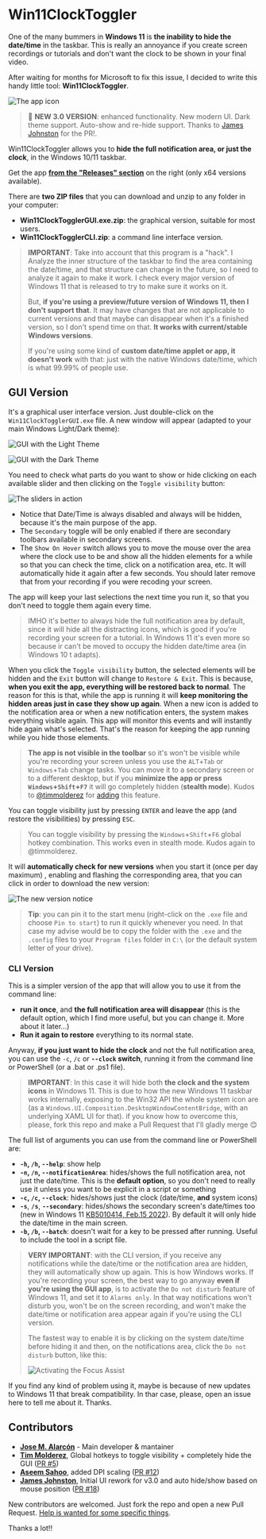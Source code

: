 # Win11ClockToggler

One of the many bummers in **Windows 11** is **the inability to hide the date/time** in the taskbar. This is really an annoyance if you create screen recordings or tutorials and don't want the clock to be shown in your final video.

After waiting for months for Microsoft to fix this issue, I decided to write this handy little tool: **Win11ClockToggler**.

![The app icon](imgs/Win11ClockToggler.png)

> 🎉 **NEW 3.0 VERSION**: enhanced functionality. New modern UI. Dark theme support. Auto-show and re-hide support. Thanks to [James Johnston](https://github.com/madninjaskillz) for the PR!.

Win11ClockToggler allows you to **hide the full notification area, or just the clock**, in the Windows 10/11 taskbar.

Get the app **[from the "Releases" section](https://github.com/jmalarcon/Win11ClockToggler/releases)** on the right (only x64 versions available).

There are **two ZIP files** that you can download and unzip to any folder in your computer:

- **Win11ClockTogglerGUI.exe.zip**: the graphical version, suitable for most users.
- **Win11ClockTogglerCLI.zip**: a command line interface version.

>**IMPORTANT**: Take into account that this program is a "hack". I Analyze the inner structure of the taskbar to find the area containing the date/time, and that structure can change in the future, so I need to analyze it again to make it work. I check every major version of Windows 11 that is released to try to make sure it works on it. 
>
>But, **if you're using a preview/future version of Windows 11, then I don't support that**. It may have changes that are not applicable to current versions and that maybe can disappear when it's a finished version, so I don't spend time on that. **It works with current/stable Windows versions**. 
>
>If you're using some kind of **custom date/time applet or app, it doesn't work** with that: just with the native Windows date/time, which is what 99.99% of people use.

## GUI Version

It's a graphical user interface version. Just double-click on the `Win11ClockTogglerGUI.exe` file. A new window will appear (adapted to your main Windows Light/Dark theme):

![GUI with the Light Theme](imgs/gui-01-light.png)

![GUI with the Dark Theme](imgs/gui-01-dark.png)

You need to check what parts do you want to show or hide clicking on each available slider and then clicking on the `Toggle visibility` button:

![The sliders in action](imgs/gui-02.gif)

- Notice that Date/Time is always disabled and always will be hidden, because it's the main purpose of the app. 
- The `Secondary` toggle will be only enabled if there are secondary toolbars available in secondary screens. 
- The `Show On Hover` switch allows you to move the mouse over the area where the clock use to be and show all the hidden elements for a while so that you can check the time, click on a notification area, etc. It will automatically hide it again after a few seconds. You should later remove that from your recording if you were recoding your screen.

The app will keep your last selections the next time you run it, so that you don't need to toggle them again every time.

> IMHO it's better to always hide the full notification area by default, since it will hide all the distracting icons, which is good if you're recording your screen for a tutorial. In Windows 11 it's even more so because ir can't be moved to occupy the hidden date/time area (in Windows 10 t adapts).

When you click the `Toggle visibility` button, the selected elements will be hidden and the `Exit` button will change to `Restore & Exit`. This is because, **when you exit the app, everything will be restored back to normal**. The reason for this is that, while the app is running it will **keep monitoring the hidden areas just in case they show up again**. When a new icon is added to the notification area or when a new notification enters, the system makes everything visible again. This app will monitor this events and will instantly hide again what's selected. That's the reason for keeping the app running while you hide those elements.

> **The app is not visible in the toolbar** so it's won't be visible while you're recording your screen unless you use the `ALT`+`Tab` or `Windows`+`Tab` change tasks. You can move it to a secondary screen or to a different desktop, but if you **minimize the app or press `Windows`+`Shift`+`F7`** it will go completely hidden (**stealth mode**). Kudos to [@timmolderez](https://github.com/timmolderez) for [adding](https://github.com/jmalarcon/Win11ClockToggler/commit/1716fba34438e275b8d3f36734d46fd499b3ce9e) this feature.

You can toggle visibility just by pressing `ENTER` and leave the app (and restore the visibilities) by pressing `ESC`.

> You can toggle visibility by pressing the `Windows`+`Shift`+`F6` global hotkey combination. This works even in stealth mode. Kudos again to @timmolderez.

It will **automatically check for new versions** when you start it (once per day maximum) , enabling and flashing the corresponding area, that you can click in order to download the new version:

![The new version notice](imgs/gui-03.png)

> **Tip**: you can pin it to the start menu (right-click on the `.exe` file and choose `Pin to start`) to run it quickly whenever you need. In that case my advise would be to copy the folder with the `.exe` and the `.config` files to your `Program files` folder in `C:\` (or the default system letter of your drive).

### CLI Version

This is a simpler version of the app that will allow you to use it from the command line:

- **run it once**, and **the full notification area will disappear** (this is the default option, which I find more useful, but you can change it. More about it later...)
- **Run it again to restore** everything to its normal state.

Anyway, **if you just want to hide the clock** and not the full notification area,  you can use the `-c`, `/c` or **`--clock` switch**, running it from the command line or PowerShell (or a .bat or .ps1 file). 

> **IMPORTANT**: In this case it will hide both **the clock and the system icons** in Windows 11. This is due to how the new Windows 11 taskbar works internally, exposing to the Win32 API the whole system icon are (as a `Windows.UI.Composition.DesktopWindowContentBridge`, with an underlying XAML UI for that). if you know how to overcome this, please, fork this repo and make a Pull Request that I'll gladly merge :blush:

The full list of arguments you can use from the command line or PowerShell are:

- **`-h`, `/h`, `--help`**: show help
- **`-n`, `/n`, `--notificationArea`**: hides/shows the full notification area, not just the date/time. This is the **default option**, so you don't need to really use it unless you want to be explicit in a script or something
- **`-c`, `/c`, `--clock`**: hides/shows just the clock (date/time, **and** system icons)
- **`-s`**, **`/s`**, **`--secondary`**: hides/shows the secondary screen's date/times too (new in Windows 11 [KB5010414, Feb.15 2022](https://support.microsoft.com/en-us/topic/february-15-2022-kb5010414-os-build-22000-527-preview-73e259d0-45ca-45ef-960f-426035104e73)). By default it will only hide the date/time in the main screen.
- **`-b`, `/b`, `--batch`**: doesn't wait for a key to be pressed after running. Useful to include the tool in a script file.

> **VERY IMPORTANT**: with the CLI version, if you receive any notifications while the date/time or the notification area are hidden, they will automatically show up again. This is how Windows works. If you're recording your screen, the best way to go anyway **even if you're using the GUI app**, is to activate the `Do not disturb` feature of Windows 11, and set it to `Alarms only`. In that way notifications won't disturb you, won't be on the screen recording, and won't make the date/time or notification area appear again if you're using the CLI version.
>
>The fastest way to enable it is by clicking on the system date/time before hiding it and then, on the notifications area, click the `Do not disturb` button, like this:
>
>![Activating the Focus Assist](imgs/dnd-mode-win11.png)

If you find any kind of problem using it, maybe is because of new updates to Windows 11 that break compatibility. In thar case, please, open an issue here to tell me about it. Thanks.

## Contributors

- **[Jose M. Alarcón](https://github.com/jmalarcon)** - Main developer & mantainer
- **[Tim Molderez](https://github.com/timmolderez)**, Global hotkeys to toggle visibility + completely hide the GUI ([PR #5](https://github.com/jmalarcon/Win11ClockToggler/pull/5))
- **[Aseem Sahoo](https://github.com/aseemsahoo)**, added DPI scaling ([PR #12](https://github.com/jmalarcon/Win11ClockToggler/pull/12))
- **[James Johnston](https://github.com/madninjaskillz)**, Initial UI rework for v3.0 and auto hide/show based on mouse position ([PR #18](https://github.com/jmalarcon/Win11ClockToggler/pull/18))

New contributors are welcomed. Just fork the repo and open a new Pull Request. [Help is wanted for some specific things](https://github.com/jmalarcon/Win11ClockToggler/issues?q=is%3Aissue+is%3Aopen+label%3A%22help+wanted%22).

Thanks a lot!!
